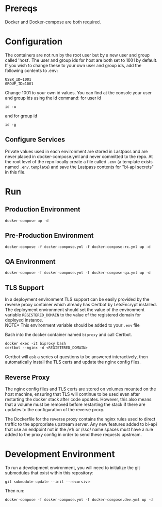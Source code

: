 # Prereqs
Docker and  Docker-compose are both required.

# Configuration
The containers are not run by the root user but by a new user and group called
'host'.  The user and group ids for host are both set to 1001 by default.  If
you wish to change these to your own user and group ids, add the following
contents to .env:
```
USER_ID=1001
GROUP_ID=1001
```
Change 1001 to your own id values.  You can find at the console your user and group ids using the id command:
for user id
```
id -u
```
and for group id
```
id -g
```

## Configure Services

Private values used in each environment are stored in Lastpass and are never
placed in docker-compose.yml and never committed to the repo.  At the root level
of the repo locally create a file called `.env` (a template exists named `.env.template`) 
and save the Lastpass contents for "bi-api secrets" in this file.

# Run

## Production Environment
```
docker-compose up -d
```

## Pre-Production Environment
```
docker-compose -f docker-compose.yml -f docker-compose-rc.yml up -d
```

## QA Environment
```
docker-compose -f docker-compose.yml -f docker-compose-qa.yml up -d
```

## TLS Support
In a deployment environment TLS support can be easily provided by the reverse
proxy container which already has Certbot by LetsEncrypt installed. The
deployment environment should set the value of the environment variable
`REGISTERED_DOMAIN` to the value of the registered domain for deployed instance.  
NOTE* This environment variable should be added to your `.env` file

Bash into the docker container named `biproxy` and call Certbot.

```
docker exec -it biproxy bash
certbot --nginx -d <REGISTERED_DOMAIN>
```

Certbot will ask a series of questions to be answered interactively, then 
automatically install the TLS certs and update the nginx config files.

## Reverse Proxy
The nginx config files and TLS certs are stored on volumes mounted on the host
machine, ensuring that TLS will continue to be used even after restarting the
docker stack after code updates. However, this also means that a volume must be
removed before restarting the stack if there are updates to the configuration of
the reverse proxy.

The Dockerfile for the reverse proxy contains the nginx rules used to direct
traffic to the appropriate upstream server. Any new features added to bi-api
that use an endpoint not in the /v1/ or /sso/ name spaces must have a rule added
to the proxy config in order to send these requests upstream.


# Development Environment

To run a development environment, you will need to initialize the git submodules that exist within this repository:

```
git submodule update --init --recursive
```

Then run:

```
docker-compose -f docker-compose.yml -f docker-compose.dev.yml up -d
```
